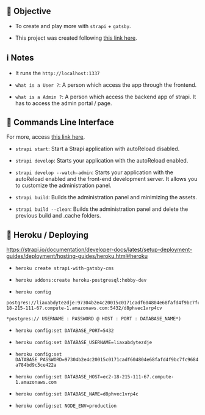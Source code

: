 ## 🎯 Objective

- To create and play more with `strapi` + `gatsby`.

- This project was created following [this link here](https://www.gatsbyjs.com/blog/2018-1-18-strapi-and-gatsby/#1-introduction).

## ℹ️  Notes

- It runs the `http://localhost:1337`

- `what is a User ?`: A person which access the app through the frontend.

- `what is a Admin ?`: A person which access the backend app of strapi. It has to access the admin portal / page.

## 🚀 Commands Line Interface

For more, access [this link here](https://strapi.io/documentation/developer-docs/latest/developer-resources/cli/CLI.html#command-line-interface-cli).

- `strapi start`: Start a Strapi application with autoReload disabled.

- `strapi develop`: Starts your application with the autoReload enabled.

- `strapi develop --watch-admin`: Starts your application with the autoReload enabled and the front-end development server. It allows you to customize the administration panel.

- `strapi build`: Builds the administration panel and minimizing the assets.

- `strapi build --clean`: Builds the administration panel and delete the previous build and .cache folders.

## 🚀 Heroku / Deploying

https://strapi.io/documentation/developer-docs/latest/setup-deployment-guides/deployment/hosting-guides/heroku.html#heroku

- `heroku create strapi-with-gatsby-cms`

- `heroku addons:create heroku-postgresql:hobby-dev`

- `heroku config`

```shell
postgres://liaxabdytezdje:97304b2e4c20015c0171cadf604804e68fafd4f9bc7fc9684a784bd9c3ce422a@ec2-18-215-111-67.compute-1.amazonaws.com:5432/d8phvec1vrp4cv

*postgres:// USERNAME : PASSWORD @ HOST : PORT : DATABASE_NAME*)
```

- `heroku config:set DATABASE_PORT=5432`

- `heroku config:set DATABASE_USERNAME=liaxabdytezdje`

- `heroku config:set DATABASE_PASSWORD=97304b2e4c20015c0171cadf604804e68fafd4f9bc7fc9684a784bd9c3ce422a`

- `heroku config:set DATABASE_HOST=ec2-18-215-111-67.compute-1.amazonaws.com`

- `heroku config:set DATABASE_NAME=d8phvec1vrp4c`

- `heroku config:set NODE_ENV=production`

